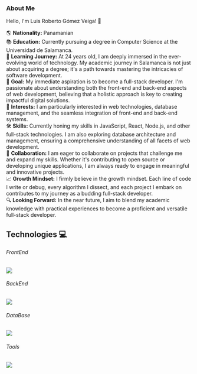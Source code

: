 ### About Me

Hello, I'm Luis Roberto Gómez Veiga! 👋

🌎 **Nationality:** Panamanian  
📚 **Education:** Currently pursuing a degree in Computer Science at the Universidad de Salamanca.  
🌱 **Learning Journey:** At 24 years old, I am deeply immersed in the ever-evolving world of technology. My academic journey in Salamanca is not just about acquiring a degree; it's a path towards mastering the intricacies of software development.  
🎯 **Goal:** My immediate aspiration is to become a full-stack developer. I'm passionate about understanding both the front-end and back-end aspects of web development, believing that a holistic approach is key to creating impactful digital solutions.  
💼 **Interests:** I am particularly interested in web technologies, database management, and the seamless integration of front-end and back-end systems.  
🛠 **Skills:** Currently honing my skills in JavaScript, React, Node.js, and other full-stack technologies. I am also exploring database architecture and management, ensuring a comprehensive understanding of all facets of web development.  
🤝 **Collaboration:** I am eager to collaborate on projects that challenge me and expand my skills. Whether it's contributing to open source or developing unique applications, I am always ready to engage in meaningful and innovative projects.  
📈 **Growth Mindset:** I firmly believe in the growth mindset. Each line of code I write or debug, every algorithm I dissect, and each project I embark on contributes to my journey as a budding full-stack developer.  
🔍 **Looking Forward:** In the near future, I aim to blend my academic knowledge with practical experiences to become a proficient and versatile full-stack developer.

## Technologies 💻
<p align="center">
  <h6>FrontEnd</h6>
  <a href="https://skillicons.dev">
    <img src="https://skillicons.dev/icons?i=,react" />
  </a>
</p>
<p align="center">
  <h6>BackEnd</h6>
  <a href="https://skillicons.dev">
    <img src="https://skillicons.dev/icons?i=py" />
  </a>
</p>
<p align="center">
  <h6>DataBase</h6>
  <a href="https://skillicons.dev">
    <img src="https://skillicons.dev/icons?i=mysql" />
  </a>
</p>
<p align="center">
  <h6>Tools</h6>
  <a href="https://skillicons.dev">
    <img src="https://skillicons.dev/icons?i=git,discord" />
  </a>
</p>

<!--START_SECTION:waka-->

<!--END_SECTION:waka-->
